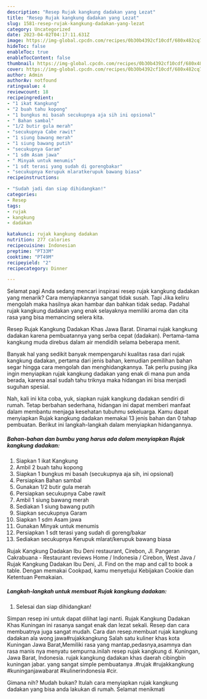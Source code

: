 ```yaml
---
description: "Resep Rujak kangkung dadakan yang Lezat"
title: "Resep Rujak kangkung dadakan yang Lezat"
slug: 1581-resep-rujak-kangkung-dadakan-yang-lezat
category: Uncategorized
date: 2023-04-02T04:17:11.631Z
image: https://img-global.cpcdn.com/recipes/0b30b4392cf10cdf/680x482cq70/rujak-kangkung-dadakan-foto-resep-utama.jpg
hideToc: false
enableToc: true
enableTocContent: false
thumbnail: https://img-global.cpcdn.com/recipes/0b30b4392cf10cdf/680x482cq70/rujak-kangkung-dadakan-foto-resep-utama.jpg
cover: https://img-global.cpcdn.com/recipes/0b30b4392cf10cdf/680x482cq70/rujak-kangkung-dadakan-foto-resep-utama.jpg
author: Admin
authorAv: notfound
ratingvalue: 4
reviewcount: 18
recipeingredient:
- "1 ikat Kangkung"
- "2 buah tahu kopong"
- "1 bungkus mi basah secukupnya aja sih ini opsional"
- " Bahan sambal"
- "1/2 butir gula merah"
- "secukupnya Cabe rawit"
- "1 siung bawang merah"
- "1 siung bawang putih"
- "secukupnya Garam"
- "1 sdm Asam jawa"
- " Minyak untuk menumis"
- "1 sdt terasi yang sudah di gorengbakar"
- "secukupnya Kerupuk mlaratkerupuk bawang biasa"
recipeinstructions:

- "Sudah jadi dan siap dihidangkan!"
categories:
- Resep
tags:
- rujak
- kangkung
- dadakan

katakunci: rujak kangkung dadakan 
nutrition: 277 calories
recipecuisine: Indonesian
preptime: "PT33M"
cooktime: "PT49M"
recipeyield: "2"
recipecategory: Dinner

---
```



Selamat pagi Anda sedang mencari inspirasi resep rujak kangkung dadakan yang menarik? Cara menyiapkannya sangat tidak susah. Tapi Jika keliru mengolah maka hasilnya akan hambar dan bahkan tidak sedap. Padahal rujak kangkung dadakan yang enak selayaknya memiliki aroma dan cita rasa yang bisa memancing selera kita.


Resep Rujak Kangkung Dadakan Khas Jawa Barat. Dinamai rujak kangkung dadakan karena pembuatannya yang serba cepat (dadakan). Pertama-tama kangkung muda direbus dalam air mendidih selama beberapa menit.

Banyak hal yang sedikit banyak mempengaruhi kualitas rasa dari rujak kangkung dadakan, pertama dari jenis bahan, kemudian pemilihan bahan segar hingga cara mengolah dan menghidangkannya. Tak perlu pusing jika ingin menyiapkan rujak kangkung dadakan yang enak di mana pun anda berada, karena asal sudah tahu triknya maka hidangan ini bisa menjadi suguhan spesial.


Nah, kali ini kita coba, yuk, siapkan rujak kangkung dadakan sendiri di rumah. Tetap berbahan sederhana, hidangan ini dapat memberi manfaat dalam membantu menjaga kesehatan tubuhmu sekeluarga. Kamu dapat menyiapkan Rujak kangkung dadakan memakai 13 jenis bahan dan 0 tahap pembuatan. Berikut ini langkah-langkah dalam menyiapkan hidangannya.

<!--inarticleads1-->

##### Bahan-bahan dan bumbu yang harus ada dalam menyiapkan Rujak kangkung dadakan:

1. Siapkan 1 ikat Kangkung
1. Ambil 2 buah tahu kopong
1. Siapkan 1 bungkus mi basah (secukupnya aja sih, ini opsional)
1. Persiapkan  Bahan sambal
1. Gunakan 1/2 butir gula merah
1. Persiapkan secukupnya Cabe rawit
1. Ambil 1 siung bawang merah
1. Sediakan 1 siung bawang putih
1. Siapkan secukupnya Garam
1. Siapkan 1 sdm Asam jawa
1. Gunakan  Minyak untuk menumis
1. Persiapkan 1 sdt terasi yang sudah di goreng/bakar
1. Sediakan secukupnya Kerupuk mlarat/kerupuk bawang biasa


Rujak Kangkung Dadakan Ibu Deni restaurant, Cirebon, Jl. Pangeran Cakrabuana - Restaurant reviews Home / Indonesia / Cirebon, West Java / Rujak Kangkung Dadakan Ibu Deni, Jl. Find on the map and call to book a table. Dengan memakai Cookpad, kamu menyetujui Kebijakan Cookie dan Ketentuan Pemakaian. 

<!--inarticleads2-->

##### Langkah-langkah untuk membuat Rujak kangkung dadakan:


1. Selesai dan siap dihidangkan!

Simpan resep ini untuk dapat dilihat lagi nanti. Rujak Kangkung Dadakan Khas Kuningan ini rasanya sangat enak dan lezat sekali. Resep dan cara membuatnya juga sangat mudah. Cara dan resep.membuat rujak kangkung dadakan ala wong jawa#rujakkangkung Salah satu kuliner khas kota Kuningan Jawa Barat,Memiliki rasa yang mantap,pedasnya,asamnya dan rasa manis nya menyatu sempurna.inilah resep rujak kangkung d. Kuningan, Jawa Barat, Indonesia. rujak kangkung dadakan khas daerah cibingbin kuningan jabar. yang sangat simple pembuatanya .#rujak #rujakkangkung #kuninganjawabarat #kulinerindonesia #cir. 

Gimana nih? Mudah bukan? Itulah cara menyiapkan rujak kangkung dadakan yang bisa anda lakukan di rumah. Selamat menikmati
